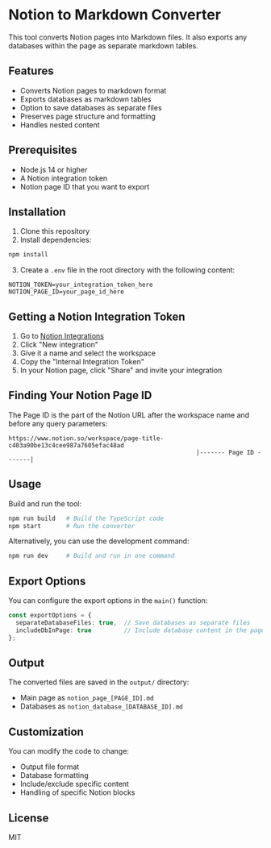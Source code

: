 # Notion to Markdown Converter

This tool converts Notion pages into Markdown files. It also exports any databases within the page as separate markdown tables.

## Features

- Converts Notion pages to markdown format
- Exports databases as markdown tables
- Option to save databases as separate files
- Preserves page structure and formatting
- Handles nested content

## Prerequisites

- Node.js 14 or higher
- A Notion integration token
- Notion page ID that you want to export

## Installation

1. Clone this repository
2. Install dependencies:

```bash
npm install
```

3. Create a `.env` file in the root directory with the following content:

```
NOTION_TOKEN=your_integration_token_here
NOTION_PAGE_ID=your_page_id_here
```

## Getting a Notion Integration Token

1. Go to [Notion Integrations](https://www.notion.so/my-integrations)
2. Click "New integration"
3. Give it a name and select the workspace
4. Copy the "Internal Integration Token"
5. In your Notion page, click "Share" and invite your integration

## Finding Your Notion Page ID

The Page ID is the part of the Notion URL after the workspace name and before any query parameters:

```
https://www.notion.so/workspace/page-title-c403a90be13c4cee987a7605efac48ad
                                                    |------- Page ID -------|
```

## Usage

Build and run the tool:

```bash
npm run build   # Build the TypeScript code
npm start       # Run the converter
```

Alternatively, you can use the development command:

```bash
npm run dev     # Build and run in one command
```

## Export Options

You can configure the export options in the `main()` function:

```typescript
const exportOptions = {
  separateDatabaseFiles: true,  // Save databases as separate files
  includeDbInPage: true         // Include database content in the page markdown
};
```

## Output

The converted files are saved in the `output/` directory:
- Main page as `notion_page_[PAGE_ID].md`
- Databases as `notion_database_[DATABASE_ID].md`

## Customization

You can modify the code to change:
- Output file format
- Database formatting
- Include/exclude specific content
- Handling of specific Notion blocks

## License

MIT